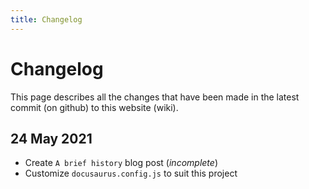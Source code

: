 ```yaml
---
title: Changelog
---
```


# Changelog

This page describes all the changes that have been made in the latest commit (on github) to this website (wiki).

## 24 May 2021

* Create `A brief history` blog post (_incomplete_)
* Customize `docusaurus.config.js` to suit this project
